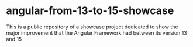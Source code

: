 # angular-from-13-to-15-showcase
This is a public repository of a showcase project dedicated to show the major improvement that the Angular Framework had between its version 13 and 15 
